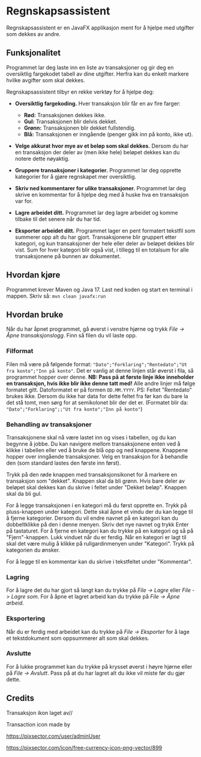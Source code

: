 # Regnskapsassistent
Regnskapsassistent er en JavaFX applikasjon ment for å hjelpe med utgifter som dekkes av andre.

## Funksjonalitet
Programmet lar deg laste inn en liste av transaksjoner og gir deg en oversiktlig fargekodet tabell av dine utgifter.
Herfra kan du enkelt markere hvilke avgifter som skal dekkes.

Regnskapsassistent tilbyr en rekke verktøy for å hjelpe deg:

- **Oversiktlig fargekoding.** Hver transaksjon blir får en av fire farger:
  - **Rød:** Transaksjonen dekkes ikke.
  - **Gul:** Transaksjonen blir delvis dekket.
  - **Grønn:** Transaksjonen blir dekket fullstendig.
  - **Blå:** Transaksjonen er inngående (penger gikk inn på konto, ikke ut).

- **Velge akkurat hvor mye av et beløp som skal dekkes.**
Dersom du har en transaksjon der deler av (men ikke hele) beløpet dekkes kan du notere dette nøyaktig.

- **Gruppere transaksjoner i kategorier.**
Programmet lar deg opprette kategorier for å gjøre regnskapet mer oversiktlig.

- **Skriv ned kommentarer for ulike transaksjoner.**
Programmet lar deg skrive en kommentar for å hjelpe deg med å huske hva en transaksjon var for.

- **Lagre arbeidet ditt.**
Programmet lar deg lagre arbeidet og komme tilbake til det senere når du har tid.

- **Eksporter arbeidet ditt.**
Programmet lager en pent formatert tekstfil som summerer opp alt du har gjort.
Transaksjonene blir gruppert etter kategori, og kun transaksjoner der hele eller deler av beløpet dekkes blir vist.
Sum for hver kategori blir også vist, i tillegg til en totalsum for alle transaksjonene på bunnen av dokumentet.

## Hvordan kjøre
Programmet krever Maven og Java 17. Last ned koden og start en terminal i mappen. Skriv så:
`mvn clean javafx:run`

## Hvordan bruke
Når du har åpnet programmet, gå øverst i venstre hjørne og trykk *File -> Åpne transaksjonslogg*. Finn så filen du vil laste opp.

### Filformat
Filen må være på følgende format: `"Dato";"Forklaring";"Rentedato";"Ut fra konto";"Inn på konto"`.
Det er vanlig at denne linjen står øverst i fila, så programmet hopper over denne. 
**NB: Pass på at første linje ikke inneholder en transaksjon, hvis ikke blir ikke denne tatt med!**
Alle andre linjer må følge formatet gitt. Datoformatet er på formen `DD.MM.YYYY`.
PS: Feltet "Rentedato" brukes ikke. Dersom du ikke har data for dette feltet fra før kan du bare la det stå tomt, men sørg for at semikolonet blir der det er. (Formatet blir da: `"Dato";"Forklaring";;"Ut fra konto";"Inn på konto"`)

### Behandling av transaksjoner
Transaksjonene skal nå være lastet inn og vises i tabellen, og du kan begynne å jobbe. Du kan navigere mellom transaksjonene enten ved å klikke i tabellen eller ved å bruke de blå opp og ned knappene. Knappene hopper over inngående transaksjoner. Velg en transaksjon for å behandle den (som standard lastes den første inn først).

Trykk på den røde knappen med transaksjonsikonet for å markere en transaksjon som "dekket". Knappen skal da bli grønn. Hvis bare deler av beløpet skal dekkes kan du skrive i feltet under "Dekket beløp". Knappen skal da bli gul.

For å legge transaksjonen i en kategori må du først opprette en. Trykk på pluss-knappen under kategori. Dette skal åpne et vindu der du kan legge til å fjerne kategorier. Dersom du vil endre navnet på en kategori kan du dobbeltklikke på den i denne menyen. Skriv det nye navnet og trykk Enter på tastaturet. For å fjerne en kategori kan du trykke på en kategori og så på "Fjern"-knappen. Lukk vinduet når du er ferdig. Når en kategori er lagt til skal det være mulig å klikke på rullgardinmenyen under "Kategori". Trykk på kategorien du ønsker.

For å legge til en kommentar kan du skrive i tekstfeltet under "Kommentar".

### Lagring
For å lagre det du har gjort så langt kan du trykke på *File -> Lagre* eller *File -> Lagre som*. For å åpne et lagret arbeid kan du trykke på *File -> Åpne arbeid*.

### Eksportering
Når du er ferdig med arbeidet kan du trykke på *File -> Eksporter* for å lage et tekstdokument som oppsummerer alt som skal dekkes.

### Avslutte
For å lukke programmet kan du trykke på krysset øverst i høyre hjørne eller på *File -> Avslutt*. Pass på at du har lagret alt du ikke vil miste før du gjør dette.

## Credits
Transaksjon ikon laget av//

Transaction icon made by

https://pixsector.com/user/adminUser

https://pixsector.com/icon/free-currency-icon-png-vector/899

